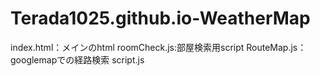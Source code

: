 # Terada1025.github.io-WeatherMap

index.html：メインのhtml
roomCheck.js:部屋検索用script
RouteMap.js：googlemapでの経路検索
script.js
